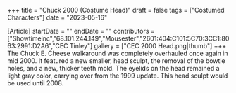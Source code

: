 +++
title = "Chuck 2000 (Costume Head)"
draft = false
tags = ["Costumed Characters"]
date = "2023-05-16"

[Article]
startDate = ""
endDate = ""
contributors = ["Showtimeinc","68.101.244.149","Mousester","2601:404:C101:5C70:3CC1:8063:2991:D2A6","CEC Tinley"]
gallery = ["CEC 2000 Head.png|thumb"]
+++
The Chuck E. Cheese walkaround was completely overhauled once again in mid 2000. It featured a new smaller, head sculpt, the removal of the bowtie holes, and a new, thicker teeth mold. The eyelids on the head remained a light gray color, carrying over from the 1999 update. This head sculpt would be used until 2008.

